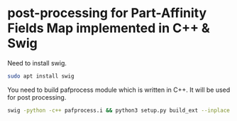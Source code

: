 # post-processing for Part-Affinity Fields Map implemented in C++ & Swig

Need to install swig.

```bash
sudo apt install swig
```

You need to build pafprocess module which is written in C++. It will be used for post processing.

```bash
swig -python -c++ pafprocess.i && python3 setup.py build_ext --inplace
```
